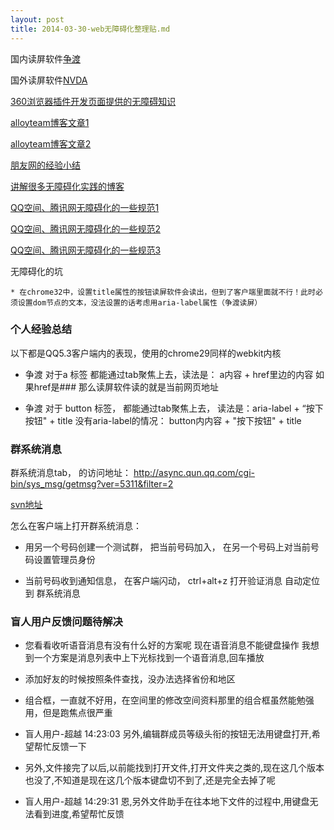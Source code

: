 ```yaml
---
layout: post
title: 2014-03-30-web无障碍化整理贴.md
---
```


国内读屏软件[争渡](/attachments/2014-03-30-zdsr_pw_setup_1.4.7.6.exe)

国外读屏软件[NVDA](http://www.topcss.org/demo/nvda-2011.2-user-guide.html)

[360浏览器插件开发页面提供的无障碍知识](http://open.chrome.360.cn/extension_dev/a11y.html)

[alloyteam博客文章1](http://www.alloyteam.com/2012/10/web-accessibility-nvda-screen-reader-software-user-guide/)

[alloyteam博客文章2](http://www.alloyteam.com/2012/10/how-to-develop-accessible-web-site-application/)

[朋友网的经验小结](http://isux.tencent.com/pengyou-accessibility-practice.html)

[讲解很多无障碍化实践的博客](http://www.topcss.org/?cat=1)

[QQ空间、腾讯网无障碍化的一些规范1](http://qzs.qq.com/qzone/v6/accessibility/help.html)

[QQ空间、腾讯网无障碍化的一些规范2](http://www.qq.com/accessibility/)

[QQ空间、腾讯网无障碍化的一些规范3](http://km.oa.com/group/18188/articles/show/127512?kmref=search)

无障碍化的坑

    * 在chrome32中，设置title属性的按钮读屏软件会读出，但到了客户端里面就不行！此时必须设置dom节点的文本，没法设置的话考虑用aria-label属性（争渡读屏）

### 个人经验总结
以下都是QQ5.3客户端内的表现，使用的chrome29同样的webkit内核
* 争渡 对于a 标签 都能通过tab聚焦上去，读法是： a内容 + href里边的内容 如果href是### 那么读屏软件读的就是当前网页地址

* 争渡 对于 button 标签， 都能通过tab聚焦上去， 读法是：aria-label + “按下按钮" + title
没有aria-label的情况： button内内容 + "按下按钮" + title


### 群系统消息

群系统消息tab， 的访问地址： http://async.qun.qq.com/cgi-bin/sys_msg/getmsg?ver=5311&filter=2

[svn地址](https://tc-svn.tencent.com/basic/basic_imweb_rep/qun_proj/trunk/htdocs/async.qun.qq.com)

怎么在客户端上打开群系统消息：
* 用另一个号码创建一个测试群， 把当前号码加入， 在另一个号码上对当前号码设置管理员身份

* 当前号码收到通知信息， 在客户端闪动， ctrl+alt+z 打开验证消息  自动定位到 群系统消息


### 盲人用户反馈问题待解决

* 您看看收听语音消息有没有什么好的方案呢 现在语音消息不能键盘操作 我想到一个方案是消息列表中上下光标找到一个语音消息,回车播放

* 添加好友的时候按照条件查找，没办法选择省份和地区

* 组合框，一直就不好用，在空间里的修改空间资料那里的组合框虽然能勉强用，但是跑焦点很严重

* 盲人用户-超越  14:23:03 另外,编辑群成员等级头衔的按钮无法用键盘打开,希望帮忙反馈一下

* 另外,文件接完了以后,以前能找到打开文件,打开文件夹之类的,现在这几个版本也没了,不知道是现在这几个版本键盘切不到了,还是完全去掉了呢

* 盲人用户-超越  14:29:31 恩,另外文件助手在往本地下文件的过程中,用键盘无法看到进度,希望帮忙反馈


